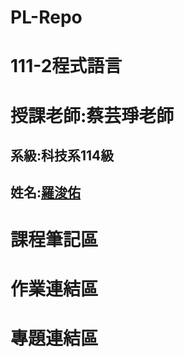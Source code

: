 # PL-Repo
# 111-2程式語言
# 授課老師:蔡芸琤老師
## 系級:科技系114級
## 姓名:[羅浚佑](https://youtu.be/QX43QTYyV-8)
# 課程筆記區
# 作業連結區
# 專題連結區
